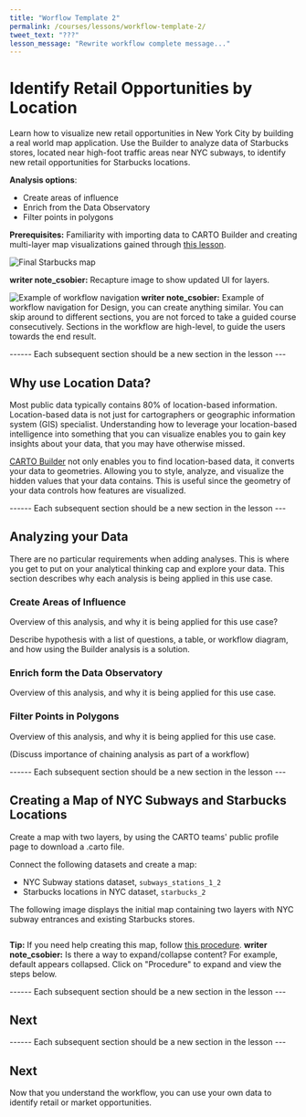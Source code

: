 ```yaml
---
title: "Worflow Template 2"
permalink: /courses/lessons/workflow-template-2/
tweet_text: "???"
lesson_message: "Rewrite workflow complete message..."
---
```

# Identify Retail Opportunities by Location

Learn how to visualize new retail opportunities in New York City by building a real world map application. Use the Builder to analyze data of Starbucks stores, located near high-foot traffic areas near NYC subways, to identify new retail opportunities for Starbucks locations.

**Analysis options**:

- Create areas of influence
- Enrich from the Data Observatory
- Filter points in polygons

**Prerequisites:** Familiarity with importing data to CARTO Builder and creating multi-layer map visualizations gained through [this lesson](tbd).

<span class="wrap-border"><img src="/academy/img/lessons/retail_by_location/final_starbucks_map.jpg" alt="Final Starbucks map" /></span>

**writer note_csobier:** Recapture image to show updated UI for layers.

<span class="wrap-border"><img src="/academy/img/lessons/next_in_workflow.jpg" alt="Example of workflow navigation" /></span>
**writer note_csobier:** Example of workflow navigation for Design, you can create anything similar. You can skip around to different sections, you are not forced to take a guided course consecutively. Sections in the workflow are high-level, to guide the users towards the end result.

------ Each subsequent section should be a new section in the lesson ---

## Why use Location Data?

Most public data typically contains 80% of location-based information. Location-based data is not just for cartographers or geographic information system (GIS) specialist. Understanding how to leverage your location-based intelligence into something that you can visualize enables you to gain key insights about your data, that you may have otherwise missed.

[CARTO Builder](https://vimeo.com/173591785) not only enables you to find location-based data, it converts your data to geometries. Allowing you to style, analyze, and visualize the hidden values that your data contains. This is useful since the geometry of your data controls how features are visualized.

------ Each subsequent section should be a new section in the lesson ---

## Analyzing your Data

There are no particular requirements when adding analyses. This is where you get to put on your analytical thinking cap and explore your data. This section describes why each analysis is being applied in this use case.

### Create Areas of Influence

Overview of this analysis, and why it is being applied for this use case? 

Describe hypothesis with a list of questions, a table, or workflow diagram, and how using the Builder analysis is a solution.

### Enrich form the Data Observatory

Overview of this analysis, and why it is being applied for this use case.

### Filter Points in Polygons

Overview of this analysis, and why it is being applied for this use case.

(Discuss importance of chaining analysis as part of a workflow)

------ Each subsequent section should be a new section in the lesson ---

## Creating a Map of NYC Subways and Starbucks Locations

Create a map with two layers, by using the CARTO teams' public profile page to download a .carto file.

Connect the following datasets and create a map:

- NYC Subway stations dataset, `subways_stations_1_2`
- Starbucks locations in NYC dataset, `starbucks_2`

The following image displays the initial map containing two layers with NYC subway entrances and existing Starbucks stores.

<image>

**Tip:** If you need help creating this map, follow [this procedure](#procedure).
**writer note_csobier:** Is there a way to expand/collapse content? For example, default appears collapsed. Click on "Procedure" to expand and view the steps below.

------ Each subsequent section should be a new section in the lesson ---

## Next

------ Each subsequent section should be a new section in the lesson ---

## Next

Now that you understand the workflow, you can use your own data to identify retail or market opportunities.
